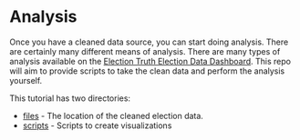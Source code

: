 # Analysis

Once you have a cleaned data source, you can start doing analysis. There are certainly
many different means of analysis. There are many types of analysis available on the
[Election Truth Election Data Dashboard](https://data.electiontruthalliance.org/). This repo will aim to provide scripts
to take the clean data and perform the analysis yourself.

This tutorial has two directories:
- [files](files) - The location of the cleaned election data.
- [scripts](scripts) - Scripts to create visualizations
